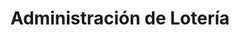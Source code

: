 ---
title: "Administración de Lotería"
url: /vilamarxant/administracion-de-loteria/
shop: lotería
---